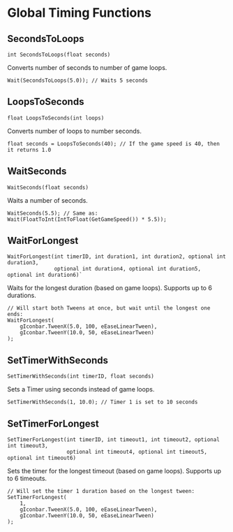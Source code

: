 # Global Timing Functions

## SecondsToLoops

    int SecondsToLoops(float seconds)

Converts number of seconds to number of game loops.

    Wait(SecondsToLoops(5.0)); // Waits 5 seconds

## LoopsToSeconds

    float LoopsToSeconds(int loops)

Converts number of loops to number seconds.

    float seconds = LoopsToSeconds(40); // If the game speed is 40, then it returns 1.0

## WaitSeconds

    WaitSeconds(float seconds)

Waits a number of seconds.

    WaitSeconds(5.5); // Same as: Wait(FloatToInt(IntToFloat(GetGameSpeed()) * 5.5));

## WaitForLongest

    WaitForLongest(int timerID, int duration1, int duration2, optional int duration3,
                   optional int duration4, optional int duration5, optional int duration6)`

Waits for the longest duration (based on game loops). Supports up to 6 durations.

    // Will start both Tweens at once, but wait until the longest one ends:
    WaitForLongest(
        gIconbar.TweenX(5.0, 100, eEaseLinearTween),
        gIconbar.TweenY(10.0, 50, eEaseLinearTween)
    );

## SetTimerWithSeconds

    SetTimerWithSeconds(int timerID, float seconds)

Sets a Timer using seconds instead of game loops.

    SetTimerWithSeconds(1, 10.0); // Timer 1 is set to 10 seconds

## SetTimerForLongest

    SetTimerForLongest(int timerID, int timeout1, int timeout2, optional int timeout3,
                       optional int timeout4, optional int timeout5, optional int timeout6)

Sets the timer for the longest timeout (based on game loops). Supports up to 6 timeouts.

    // Will set the timer 1 duration based on the longest tween:
    SetTimerForLongest(
        1,
        gIconbar.TweenX(5.0, 100, eEaseLinearTween),
        gIconbar.TweenY(10.0, 50, eEaseLinearTween)
    );
